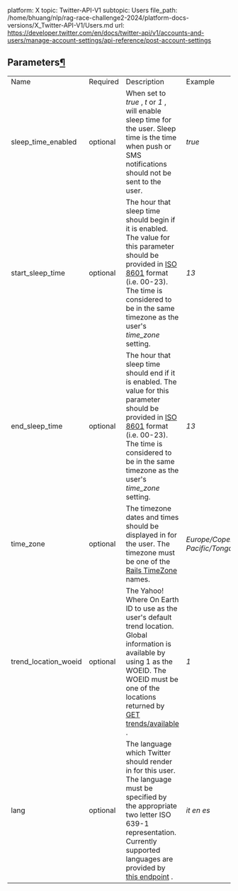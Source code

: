 platform: X
topic: Twitter-API-V1
subtopic: Users
file_path: /home/bhuang/nlp/rag-race-challenge2-2024/platform-docs-versions/X_Twitter-API-V1/Users.md
url: https://developer.twitter.com/en/docs/twitter-api/v1/accounts-and-users/manage-account-settings/api-reference/post-account-settings


## Parameters[¶](#parameters "Permalink to this headline")

|     |     |     |     |
| --- | --- | --- | --- |
| Name | Required | Description | Example |
| sleep\_time\_enabled | optional | When set to _true_ , _t_ or _1_ , will enable sleep time for the user. Sleep time is the time when push or SMS notifications should not be sent to the user. | _true_ |
| start\_sleep\_time | optional | The hour that sleep time should begin if it is enabled. The value for this parameter should be provided in [ISO 8601](http://en.wikipedia.org/wiki/ISO_8601) format (i.e. 00-23). The time is considered to be in the same timezone as the user's _time\_zone_ setting. | _13_ |
| end\_sleep\_time | optional | The hour that sleep time should end if it is enabled. The value for this parameter should be provided in [ISO 8601](http://en.wikipedia.org/wiki/ISO_8601) format (i.e. 00-23). The time is considered to be in the same timezone as the user's _time\_zone_ setting. | _13_ |
| time\_zone | optional | The timezone dates and times should be displayed in for the user. The timezone must be one of the [Rails TimeZone](http://api.rubyonrails.org/classes/ActiveSupport/TimeZone.html) names. | _Europe/Copenhagen_ _Pacific/Tongatapu_ |
| trend\_location\_woeid | optional | The Yahoo! Where On Earth ID to use as the user's default trend location. Global information is available by using 1 as the WOEID. The WOEID must be one of the locations returned by [GET trends/available](https://developer.twitter.com/en/docs/trends/locations-with-trending-topics/api-reference/get-trends-available) . | _1_ |
| lang | optional | The language which Twitter should render in for this user. The language must be specified by the appropriate two letter ISO 639-1 representation. Currently supported languages are provided by [this endpoint](https://developer.twitter.com/en/docs/developer-utilities/supported-languages/api-reference/get-help-languages) . | _it_ _en_ _es_ |